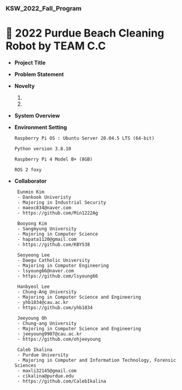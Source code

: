 ### KSW_2022_Fall_Program

# 🤖 2022 Purdue Beach Cleaning Robot by TEAM C.C

+ **Project Title**
     

+ **Problem Statement**
    


+ **Novelty**

    1. 
       
      
    2. 
        


+ **System Overview**
 

+ **Environment Setting**
    
    ```Raspberry Pi OS : Ubuntu Server 20.04.5 LTS (64-bit)```
    
    ```Python version 3.8.10```
    
    ```Raspberry Pi 4 Model B+ (8GB)```
    
    ```ROS 2 foxy```
  

+ **Collaborator**
     
       Eunmin Kim
       - Dankook Univeristy
       - Majoring in Industrial Security
       - maexc834@naver.com
       - https://github.com/Min1222Ag
       
       Booyong Kim
       - Sangmyung University
       - Majoring in Computer Science
       - hapata1120@gmail.com
       - https://github.com/KBY538
      
       Seoyeong Lee
       - Daegu Catholic University
       - Majoring in Computer Engineering
       - lsyoung66@naver.com
       - https://github.com/lsyoung66
       
       Hanbyeol Lee
       - Chung-Ang University
       - Majoring in Computer Science and Engineering
       - yhb1834@cau.ac.kr
       - https://github.com/yhb1834
    
       Jeeyoung Oh
       - Chung-ang University
       - Majoring in Computer Science and Engineering
       - jeeyoung9907@cau.ac.kr
       - https://github.com/ohjeeyoung
    
       Caleb Ikalina
       - Purdue University
       - Majoring in Computer and Information Technology, Forensic Sciences
       - maxli32145@gmail.com
       - cikalina@purdue.edu
       - https://github.com/CalebIkalina
